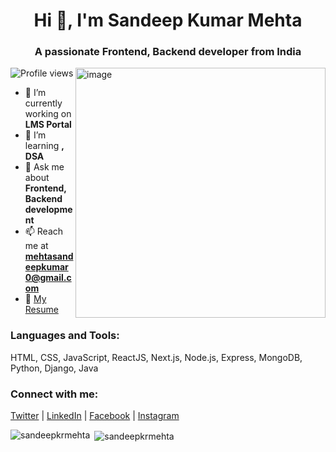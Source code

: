 <h1 align="center">Hi 👋, I'm Sandeep Kumar Mehta</h1>
<h3 align="center">A passionate Frontend, Backend developer from India</h3>
<img src="https://cdn.dribbble.com/users/1162077/screenshots/3848914/programmer.gif" alt="image" width="400" align="right">

<p align="left">
  <img src="https://komarev.com/ghpvc/?username=sandeepkrmehta&label=Profile%20views&color=0e75b6&style=flat" alt="Profile views" />
</p>

- 🔭 I’m currently working on **LMS Portal**
- 🌱 I’m learning **, DSA**
- 💬 Ask me about **Frontend, Backend development**
- 📫 Reach me at **mehtasandeepkumar0@gmail.com**
- 📄 [My Resume](https://drive.google.com/file/d/1cIjZc7CSBcHkvTlOEPbFENjSM2nA9Cig/view?usp=sharing)

<h3 align="left">Languages and Tools:</h3>
<p align="left">
  HTML, CSS, JavaScript, ReactJS, Next.js, Node.js, Express, MongoDB, Python, Django, Java
</p>

<h3 align="left">Connect with me:</h3>
<p align="left">
  <a href="https://twitter.com/sandeep_mehta" target="_blank">Twitter</a> | 
  <a href="https://linkedin.com/in/sandeep-kumar-mehta" target="_blank">LinkedIn</a> | 
  <a href="https://fb.com/sandeepkumarmeh" target="_blank">Facebook</a> | 
  <a href="https://instagram.com/mr_sandeep__kr" target="_blank">Instagram</a>
</p>

<p align="left">
  <img align="left" src="https://github-readme-stats.vercel.app/api?username=sandeepkrmehta&show_icons=true&locale=en" alt="sandeepkrmehta" />
</p>
<p>&nbsp;<img align="center" src="https://github-readme-streak-stats.herokuapp.com/?user=sandeepkrmehta&" alt="sandeepkrmehta" /></p>
